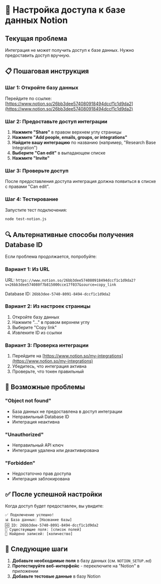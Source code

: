 # 🔧 Настройка доступа к базе данных Notion

## Текущая проблема
Интеграция не может получить доступ к базе данных. Нужно предоставить доступ вручную.

## 📋 Пошаговая инструкция

### Шаг 1: Откройте базу данных
Перейдите по ссылке: [https://www.notion.so/26bb3dee574080918494dccf1c1d9da2](https://www.notion.so/26bb3dee574080918494dccf1c1d9da2)

### Шаг 2: Предоставьте доступ интеграции
1. **Нажмите "Share"** в правом верхнем углу страницы
2. **Нажмите "Add people, emails, groups, or integrations"**
3. **Найдите вашу интеграцию** по названию (например, "Research Base Integration")
4. **Выберите "Can edit"** в выпадающем списке
5. **Нажмите "Invite"**

### Шаг 3: Проверьте доступ
После предоставления доступа интеграция должна появиться в списке с правами "Can edit".

### Шаг 4: Тестирование
Запустите тест подключения:
```bash
node test-notion.js
```

## 🔍 Альтернативные способы получения Database ID

Если проблема продолжается, попробуйте:

### Вариант 1: Из URL
URL: `https://www.notion.so/26bb3dee574080918494dccf1c1d9da2?v=26bb3dee574080f7b815000cce17f037&source=copy_link`

Database ID: `26bb3dee-5740-8091-8494-dccf1c1d9da2`

### Вариант 2: Из настроек страницы
1. Откройте базу данных
2. Нажмите "..." в правом верхнем углу
3. Выберите "Copy link"
4. Извлеките ID из ссылки

### Вариант 3: Проверка интеграции
1. Перейдите на [https://www.notion.so/my-integrations](https://www.notion.so/my-integrations)
2. Убедитесь, что интеграция активна
3. Проверьте, что токен правильный

## 🚨 Возможные проблемы

### "Object not found"
- База данных не предоставлена в доступ интеграции
- Неправильный Database ID
- Интеграция неактивна

### "Unauthorized"
- Неправильный API ключ
- Интеграция удалена или деактивирована

### "Forbidden"
- Недостаточно прав доступа
- Интеграция заблокирована

## ✅ После успешной настройки

Когда доступ будет предоставлен, вы увидите:
```
✅ Подключение успешно!
📊 База данных: [Название базы]
🆔 ID: 26bb3dee-5740-8091-8494-dccf1c1d9da2
📝 Существующие поля: [список полей]
📄 Найдено записей: [количество]
```

## 🎯 Следующие шаги

1. **Добавьте необходимые поля** в базу данных (см. `NOTION_SETUP.md`)
2. **Протестируйте веб-интерфейс** - переключите на "Notion" в приложении
3. **Добавьте тестовые данные** в базу Notion

